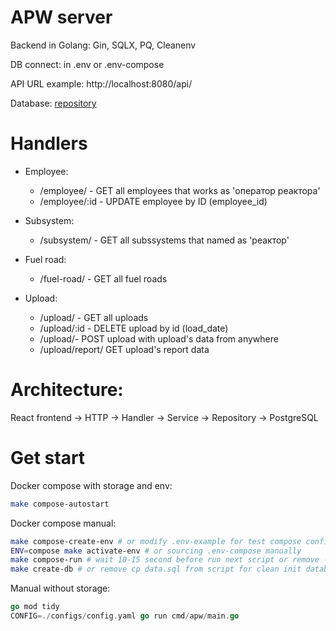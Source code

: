 # APW server

Backend in Golang: Gin, SQLX, PQ, Cleanenv

DB connect: in .env or .env-compose

API URL example: http://localhost:8080/api/

Database: [repository](https://github.com/DenHax/apw-db)

# Handlers

- Employee:

  - /employee/ - GET all employees that works as 'оператор реактора'
  - /employee/:id - UPDATE employee by ID (employee_id)

- Subsystem:

  - /subsystem/ - GET all subssystems that named as 'реактор'

- Fuel road:

  - /fuel-road/ - GET all fuel roads

- Upload:
  - /upload/ - GET all uploads
  - /upload/:id - DELETE upload by id (load_date)
  - /upload/- POST upload with upload's data from anywhere
  - /upload/report/ GET upload's report data

# Architecture:

React frontend -> HTTP -> Handler -> Service -> Repository -> PostgreSQL

# Get start

Docker compose with storage and env:

```sh
make compose-autostart
```

Docker compose manual:

```sh
make compose-create-env # or modify .env-example for test compose config
ENV=compose make activate-env # or sourcing .env-compose manually
make compose-run # wait 10-15 second before run next script or remove -d from script for view postgres' logs
make create-db # or remove cp data.sql from script for clean init database model
```

Manual without storage:

```go
go mod tidy
CONFIG=./configs/config.yaml go run cmd/apw/main.go
```
